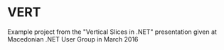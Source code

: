 # VERT
Example project from the "Vertical Slices in .NET" presentation given at Macedonian .NET User Group in March 2016
